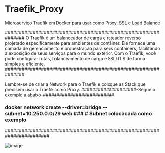 # Traefik_Proxy
 Microserviço Traefik em Docker para usar como Proxy, SSL e Load Balance

###############################################################
O Traefik é um balanceador de carga e roteador reverso
projetado especificamente para ambientes de contêiner. 
Ele fornece uma camada de gerenciamento e orquestração
para seus containers, facilitando a exposição de seus 
serviços para o mundo exterior. 
Com o Traefik, você pode configurar rotas,
balanceamento de carga e SSL/TLS de forma simples e eficiente.
###############################################################

Lembre-se de criar a Network para o Traefik e coloque as Stack que precisem usar
o Traefik como Proxy.
####################-Segue o exemplo a abaixo-##########################
### docker network create --driver=bridge --subnet=10.250.0.0/29 web ### # Subnet colocacada como exemplo
########################################################################

![image](https://github.com/user-attachments/assets/feb71ba8-a1cb-4b5b-ab84-a526398f8de2)

 
